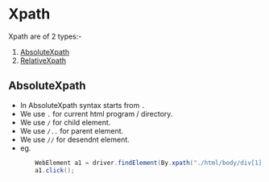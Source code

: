 # Xpath
Xpath are of 2 types:-
1.  [AbsoluteXpath](#AbsoluteXpath)
2.  [RelativeXpath](#RelativeXpath)


## AbsoluteXpath
- In AbsoluteXpath syntax starts from `.`
- We use `.` for current html program / directory.
- We use `/` for child element.
- We use `/..` for parent element.
- We use `//` for desendnt element.
- eg. 
    ```java
		WebElement a1 = driver.findElement(By.xpath("./html/body/div[1]/a[1]"));
		a1.click();
    ```
